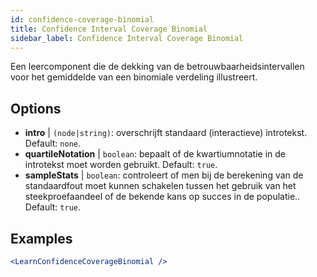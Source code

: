 ```yaml
---
id: confidence-coverage-binomial
title: Confidence Interval Coverage Binomial
sidebar_label: Confidence Interval Coverage Binomial
---
```


Een leercomponent die de dekking van de betrouwbaarheidsintervallen voor het gemiddelde van een binomiale verdeling illustreert.

## Options

* __intro__ | `(node|string)`: overschrijft standaard (interactieve) introtekst. Default: `none`.
* __quartileNotation__ | `boolean`: bepaalt of de kwartiumnotatie in de introtekst moet worden gebruikt. Default: `true`.
* __sampleStats__ | `boolean`: controleert of men bij de berekening van de standaardfout moet kunnen schakelen tussen het gebruik van het steekproefaandeel of de bekende kans op succes in de populatie.. Default: `true`.


## Examples

```jsx live
<LearnConfidenceCoverageBinomial />
```

